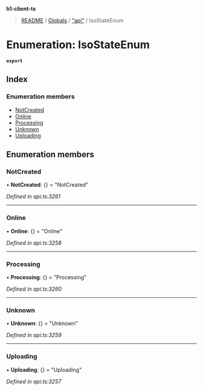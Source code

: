 **h1-client-ts**

> [README](../README.md) / [Globals](../globals.md) / ["api"](../modules/_api_.md) / IsoStateEnum

# Enumeration: IsoStateEnum

**`export`** 

## Index

### Enumeration members

* [NotCreated](_api_.isostateenum.md#notcreated)
* [Online](_api_.isostateenum.md#online)
* [Processing](_api_.isostateenum.md#processing)
* [Unknown](_api_.isostateenum.md#unknown)
* [Uploading](_api_.isostateenum.md#uploading)

## Enumeration members

### NotCreated

•  **NotCreated**: {} = "NotCreated"

*Defined in api.ts:3261*

___

### Online

•  **Online**: {} = "Online"

*Defined in api.ts:3258*

___

### Processing

•  **Processing**: {} = "Processing"

*Defined in api.ts:3260*

___

### Unknown

•  **Unknown**: {} = "Unknown"

*Defined in api.ts:3259*

___

### Uploading

•  **Uploading**: {} = "Uploading"

*Defined in api.ts:3257*
